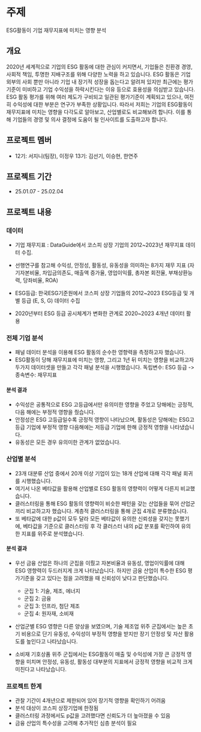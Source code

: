 # 주제
ESG활동이 기업 재무지표에 미치는 영향 분석

## 개요
2020년 세계적으로 기업의 ESG 활동에 대한 관심이 커지면서, 기업들은 친환경 경영, 사회적 책임, 투명한 지배구조를 위해 다양한 노력을 하고 있습니다. ESG 활동은 기업 외부의 사회 뿐만 아니라 기업 내 장기적 성장을 돕는다고 알려져 있지만 최근에는 평가기준이 미비하고 기업 수익성을 하락시킨다는 이유 등으로 효용성을 의심받고 있습니다.   
ESG 활동 평가를 위해 여러 제도가 구비되고 일관된 평가기준이 계획되고 있으나, 여전히 수익성에 대한 부분은 연구가 부족한 상황입니다. 따라서 저희는 기업의 ESG활동이 재무지표에 미치는 영향을 다각도로 알아보고, 산업별로도 비교해보려 합니다. 이를 통해 기업들의 경영 및 의사 결정에 도움이 될 인사이트를 도출하고자 합니다.


## 프로젝트 멤버
- 12기: 서지니(팀장), 이정우  13기: 김선기, 이승현, 한연주
## 프로젝트 기간
* 25.01.07 - 25.02.04


## 프로젝트 내용 
### 데이터 
- 기업 재무지표 : DataGuide에서 코스피 상장 기업의 2012~2023년 재무지표 데이터 수집.
- 선행연구를 참고해 수익성, 안정성, 활동성, 유동성을 의미하는 8가지 재무 지표 (자기자본비율, 차입금의존도, 매출액 증가율, 영업이익률, 총자본 회전율, 부채상환능력, 당좌비율, ROA) 
  
- ESG등급: 한국ESG기준원에서 코스피 상장 기업들의 2012~2023 ESG등급 및 개별 등급 (E, S, G) 데이터 수집

- 2020년부터 ESG 등급 공시체계가 변화한 관계로 2020~2023 4개년 데이터 활용



### 전체 기업 분석
- 패널 데이터 분석을 이용해 ESG 활동의 순수한 영향력을 측정하고자 했습니다.
- ESG활동이 당해 재무지표에 미치는 영향, 그리고 1년 뒤 미치는 영향을 비교하고자 두가지 데이터셋을 만들고 각각 패널 분석을 시행했습니다. 독립변수: ESG 등급 -> 종속변수: 재무지표
#### 분석 결과
- 수익성은 공통적으로 ESG 고등급에서만 유의미한 영향을 주었고 당해에는 긍정적, 다음 해에는 부정적 영향을 줬습니다.
- 안정성은 ESG 고등급일수록 긍정적 영향이 나타났으며, 활동성은 당해에는 ESG고등급 기업에 부정적 영향 다음해에는 저등급 기업에 한해 긍정적 영향을 나타냈습니다.
- 유동성은 모든 경우 유의미한 관계가 없었습니다.


### 산업별 분석
- 23개 대분류 산업 중에서 20개 이상 기업이 있는 18개 산업에 대해 각각 패널 회귀를 시행했습니다.
- 여기서 나온 베타값을 활용해 산업별로 ESG 활동의 영향력이 어떻게 다른지 비교했습니다.
- 클러스터링을 통해 ESG 활동의 영향력이 비슷한 패턴을 갖는 산업들을 묶어 산업군끼리 비교하고자 했습니다. 계층적 클러스터링을 통해 군집 4개로 분류했습니다.
- 또 베타값에 대한 p값이 모두 달라 모든 베타값이 유의한 신뢰성을 갖지는 못했기에, 베타값을 기준으로 클러스터링 후 각 클러스터 내의 p값 분포를 확인하여 유의한 지표를 위주로 분석했습니다.
#### 분석 결과
- 우선 금융 산업은 하나의 군집을 이뤘고 자본비율과 유동성, 영업이익률에 대해 ESG 영향력이 두드러지게 크게 나타났습니다. 하지만 금융 산업이 특수한 ESG 평가기준을 갖고 있다는 점을 고려했을 때 신뢰성이 낮다고 판단했습니다.


  - 군집 1: 기술, 제조, 에너지
  - 군집 2: 금융
  - 군집 3: 인프라, 첨단 제조
  - 군집 4: 원자재, 소비재

- 산업군별 ESG 영향은 다른 양상을 보였으며, 기술 제조업 위주 군집에서는 높은 초기 비용으로 단기 유동성, 수익성이 부정적 영향을 받지만 장기 안정성 및 자산 활용도를 높인다고 나타났습니다.
- 소비재 기호상품 위주 군집에서는 ESG활동이 매출 및 수익성에 가장 큰 긍정적 영향을 미치며 안정성, 유동성, 활동성 대부분의 지표에서 긍정적 영향을 비교적 크게 미친다고 나타났습니다.



### 프로젝트 한계 
- 관찰 기간이 4개년으로 제한되어 있어 장기적 영향을 확인하기 어려움
- 분석 대상이 코스피 상장기업에 한정됨
- 클러스터링 과정에서도 p값을 고려했다면 신뢰도가 더 높아졌을 수 있음
- 금융 산업의 특수성을 고려해 추가적인 심층 분석이 필요


